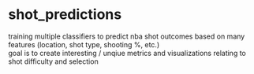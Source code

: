 # shot_predictions

training multiple classifiers to predict nba shot outcomes based on many features (location, shot type, shooting %, etc.)  
goal is to create interesting / unqiue metrics and visualizations relating to shot difficulty and selection
